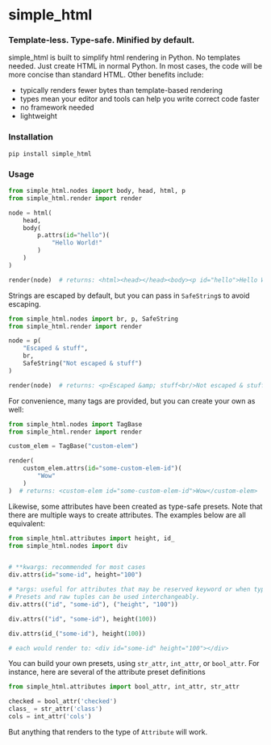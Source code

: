 # simple_html

### Template-less. Type-safe. Minified by default.

simple_html is built to simplify html rendering in Python. No templates needed. Just create HTML in 
normal Python. In most cases, the code will be more concise than standard HTML. Other benefits include:
- typically renders fewer bytes than template-based rendering
- types mean your editor and tools can help you write correct code faster
- no framework needed
- lightweight


### Installation
`pip install simple_html`


### Usage
```python
from simple_html.nodes import body, head, html, p
from simple_html.render import render

node = html(
    head,
    body(
        p.attrs(id="hello")( 
            "Hello World!"
        )
    )
)

render(node)  # returns: <html><head></head><body><p id="hello">Hello World!</p></body></html> 
```


Strings are escaped by default, but you can pass in `SafeString`s to avoid escaping.

```python
from simple_html.nodes import br, p, SafeString
from simple_html.render import render

node = p(
    "Escaped & stuff",
    br,
    SafeString("Not escaped & stuff")
)

render(node)  # returns: <p>Escaped &amp; stuff<br/>Not escaped & stuff</p> 
```

For convenience, many tags are provided, but you can create your own as well:

```python
from simple_html.nodes import TagBase 
from simple_html.render import render

custom_elem = TagBase("custom-elem")

render(
    custom_elem.attrs(id="some-custom-elem-id")(
        "Wow"
    )
)  # returns: <custom-elem id="some-custom-elem-id">Wow</custom-elem> 
```

Likewise, some attributes have been created as type-safe presets. Note that there are multiple ways to create attributes. 
The examples below are all equivalent:

```python
from simple_html.attributes import height, id_
from simple_html.nodes import div


# **kwargs: recommended for most cases
div.attrs(id="some-id", height="100")

# *args: useful for attributes that may be reserved keyword or when type constraints are desired, 
# Presets and raw tuples can be used interchangeably.
div.attrs(("id", "some-id"), ("height", "100"))

div.attrs(("id", "some-id"), height(100))

div.attrs(id_("some-id"), height(100))

# each would render to: <div id="some-id" height="100"></div> 
```

You can build your own presets, using `str_attr`, `int_attr`, or `bool_attr`. For instance, here are
several of the attribute preset definitions

```python
from simple_html.attributes import bool_attr, int_attr, str_attr

checked = bool_attr('checked')
class_ = str_attr('class')
cols = int_attr('cols')
```
But anything that renders to the type of `Attribute` will work.